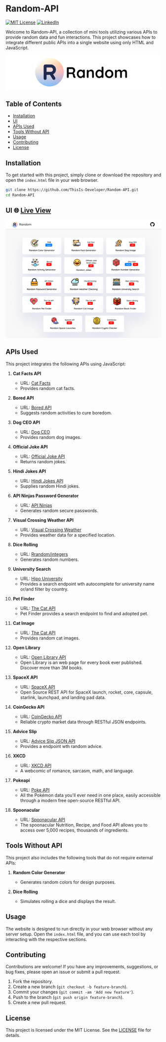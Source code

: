 # Random-API

[![MIT License][license-shield]][license-url]
[![LinkedIn][linkedin-shield]][linkedin-url]

Welcome to Random-API, a collection of mini tools utilizing various APIs to provide random data and fun interactions. This project showcases how to integrate different public APIs into a single website using only HTML and JavaScript.

<img src="assets\readme1.png">

## Table of Contents

- [Installation](#installation)
- [UI](#website-ui)
- [APIs Used](#apis-used)
- [Tools Without API](#tools-without-api)
- [Usage](#usage)
- [Contributing](#contributing)
- [License](#license)

## Installation

To get started with this project, simply clone or download the repository and open the `index.html` file in your web browser.

```bash
git clone https://github.com/ThisIs-Developer/Random-API.git
cd Random-API
```

## UI 🌐 [Live View](https://randomapi.pages.dev/)
<img src="assets\up_readme2.png">

## APIs Used

This project integrates the following APIs using JavaScript:

1. **Cat Facts API**
   - URL: [Cat Facts](https://catfact.ninja/)
   - Provides random cat facts.

2. **Bored API**
   - URL: [Bored API](https://www.boredapi.com/)
   - Suggests random activities to cure boredom.

3. **Dog CEO API**
   - URL: [Dog CEO](https://dog.ceo/dog-api/)
   - Provides random dog images.

4. **Official Joke API**
   - URL: [Official Joke API](https://github.com/15Dkatz/official_joke_api?tab=readme-ov-file)
   - Returns random jokes.

5. **Hindi Jokes API**
   - URL: [Hindi Jokes API](https://hindi-jokes-api.onrender.com/)
   - Supplies random Hindi jokes.

6. **API Ninjas Password Generator**
   - URL: [API Ninjas](https://api-ninjas.com/api/passwordgenerator)
   - Generates random secure passwords.

7. **Visual Crossing Weather API**
   - URL: [Visual Crossing Weather](https://www.visualcrossing.com/)
   - Provides weather data for a specified location.

8. **Dice Rolling**
   - URL: [Rrandom/integers](https://www.random.org/integers/)
   - Generates random numbers.

9. **University Search**
   - URL: [Hipo University](https://github.com/hipo/university-domains-list)
   - Provides a search endpoint wth autocomplete for university name or/and filter by country.

10. **Pet Finder**
      - URL: [The Cat API](https://thecatapi.com/)
      - Pet Finder provides a search endpoint to find and adopted pet.

11. **Cat Image**
      - URL: [The Cat API](https://developers.thecatapi.com/view-account/ylX4blBYT9FaoVd6OhvR?report=bOoHBz-8t)
      - Provides random cat images.

12. **Open Library**
      - URL: [Open Library API](https://openlibrary.org/developers/api)
      - Open Library is an web page for every book ever published. Discover more than 3M books.

13. **SpaceX API**
      - URL: [SpaceX API](https://docs.spacexdata.com/)
      - Open Source REST API for SpaceX launch, rocket, core, capsule, starlink, launchpad, and landing pad data.

14. **CoinGecko API**
      - URL: [CoinGecko API](https://www.coingecko.com/en/api)
      - Reliable crypto market data through RESTful JSON endpoints.

15. **Advice Slip**
      - URL: [Advice Slip JSON API](https://api.adviceslip.com/)
      - Provides a endpoint wth random advice.

16. **XKCD**
      - URL: [XKCD API](https://xkcd.com/)
      - A webcomic of romance, sarcasm, math, and language.

17. **Pokeapi**
      - URL: [Poke API](https://pokeapi.co/docs/v2)
      - All the Pokémon data you'll ever need in one place, easily accessible through a modern free open-source RESTful API.
      
18. **Spoonacular**
      - URL: [Spoonacular API](https://spoonacular.com/food-api)
      - The spoonacular Nutrition, Recipe, and Food API allows you to access over 5,000 recipes, thousands of ingredients.
## Tools Without API

This project also includes the following tools that do not require external APIs:

1. **Random Color Generator**
   - Generates random colors for design purposes.

2. **Dice Rolling**
   - Simulates rolling a dice and displays the result.

## Usage

The website is designed to run directly in your web browser without any server setup. Open the `index.html` file, and you can use each tool by interacting with the respective sections.

## Contributing

Contributions are welcome! If you have any improvements, suggestions, or bug fixes, please open an issue or submit a pull request.

1. Fork the repository.
2. Create a new branch (`git checkout -b feature-branch`).
3. Commit your changes (`git commit -am 'Add new feature'`).
4. Push to the branch (`git push origin feature-branch`).
5. Create a new pull request.

## License

This project is licensed under the MIT License. See the [LICENSE](LICENSE) file for details.


[license-shield]: https://img.shields.io/badge/License-MIT-red.svg
[license-url]: https://github.com/ThisIs-Developer/Random-API/blob/main/LICENSE
[linkedin-shield]: https://img.shields.io/badge/-LinkedIn-black.svg?style=flat&logo=linkedin&colorB=blue
[linkedin-url]: https://www.linkedin.com/in/baivabsarkar/